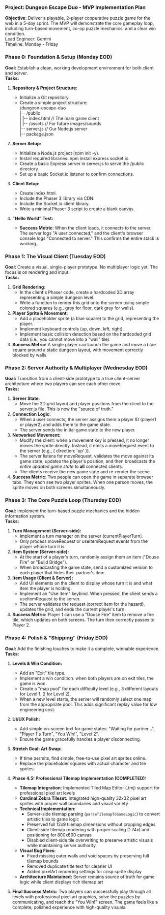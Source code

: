 ### **Project: Dungeon Escape Duo \- MVP Implementation Plan**

**Objective:** Deliver a playable, 2-player cooperative puzzle game for the web in a 5-day sprint. The MVP will demonstrate the core gameplay loop, including turn-based movement, co-op puzzle mechanics, and a clear win condition.  
Lead Engineer: Gemini  
Timeline: Monday \- Friday

### **Phase 0: Foundation & Setup (Monday EOD)**

**Goal:** Establish a clean, working development environment for both client and server.  
**Tasks:**

1. **Repository & Project Structure:**  
   * Initialize a Git repository.  
   * Create a simple project structure:  
     /dungeon-escape-duo  
     |-- /public  
     |   |-- index.html  // The main game client  
     |   |-- /assets     // For future images/sounds  
     |-- server.js       // Our Node.js server  
     |-- package.json

2. **Server Setup:**  
   * Initialize a Node.js project (npm init \-y).  
   * Install required libraries: npm install express socket.io.  
   * Create a basic Express server in server.js to serve the /public directory.  
   * Set up a basic Socket.io listener to confirm connections.  
3. **Client Setup:**  
   * Create index.html.  
   * Include the Phaser 3 library via CDN.  
   * Include the Socket.io client library.  
   * Write a minimal Phaser 3 script to create a blank canvas.  
4. **"Hello World" Test:**  
   * **Success Metric:** When the client loads, it connects to the server. The server logs "A user connected," and the client's browser console logs "Connected to server." This confirms the entire stack is working.

### **Phase 1: The Visual Client (Tuesday EOD)**

**Goal:** Create a visual, single-player prototype. No multiplayer logic yet. The focus is on rendering and input.  
**Tasks:**

1. **Grid Rendering:**  
   * In the client's Phaser code, create a hardcoded 2D array representing a simple dungeon level.  
   * Write a function to render this grid onto the screen using simple colored squares (e.g., grey for floor, dark grey for walls).  
2. **Player Sprite & Movement:**  
   * Add a placeholder sprite (a blue square) to the grid, representing the player.  
   * Implement keyboard controls (up, down, left, right).  
   * Implement basic collision detection based on the hardcoded grid data (i.e., you cannot move into a "wall" tile).  
3. **Success Metric:** A single player can launch the game and move a blue square around a static dungeon layout, with movement correctly blocked by walls.

### **Phase 2: Server Authority & Multiplayer (Wednesday EOD)**

**Goal:** Transition from a client-side prototype to a true client-server architecture where two players can see each other move.  
**Tasks:**

1. **Server State:**  
   * Move the 2D grid layout and player positions from the client to the server.js file. This is now the "source of truth."  
2. **Connection Logic:**  
   * When a user connects, the server assigns them a player ID (player1 or player2) and adds them to the game state.  
   * The server sends the initial game state to the new player.  
3. **Networked Movement:**  
   * Modify the client: when a movement key is pressed, it no longer moves the sprite directly. Instead, it emits a moveRequest event to the server (e.g., { direction: 'up' }).  
   * The server listens for moveRequest, validates the move against its game state, updates the player's position, and then broadcasts the *entire updated game state* to **all** connected clients.  
   * The clients receive the new game state and re-render the scene.  
4. **Success Metric:** Two people can open the game in separate browser tabs. They each see two player sprites. When one person moves, the sprite moves on both screens simultaneously.

### **Phase 3: The Core Puzzle Loop (Thursday EOD)**

**Goal:** Implement the turn-based puzzle mechanics and the hidden information system.  
**Tasks:**

1. **Turn Management (Server-side):**  
   * Implement a turn manager on the server (currentPlayerTurn).  
   * Only process moveRequest or useItemRequest events from the player whose turn it is.  
2. **Item System (Server-side):**  
   * At the start of a player's turn, randomly assign them an item ("Douse Fire" or "Build Bridge").  
   * When broadcasting the game state, send a customized version to each player that hides their partner's item.  
3. **Item Usage (Client & Server):**  
   * Add UI elements on the client to display whose turn it is and what item the player is holding.  
   * Implement an "Use Item" keybind. When pressed, the client sends a useItemRequest to the server.  
   * The server validates the request (correct item for the hazard), updates the grid, and ends the current player's turn.  
4. **Success Metric:** Player 1 can use a "Douse Fire" item to remove a fire tile, which updates on both screens. The turn then correctly passes to Player 2\.

### **Phase 4: Polish & "Shipping" (Friday EOD)**

**Goal:** Add the finishing touches to make it a complete, winnable experience.  
**Tasks:**

1. **Levels & Win Condition:**  
   * Add an "Exit" tile type.  
   * Implement a win condition: when both players are on exit tiles, the game is won.
   * Create a "map pool" for each difficulty level (e.g., 3 different layouts for Level 1, 2 for Level 2).
   * When a new level starts, the server will randomly select one map from the appropriate pool. This adds significant replay value for low engineering cost.

2. **UI/UX Polish:**  
   * Add simple on-screen text for game states: "Waiting for partner...", "Player 1's Turn", "You Win\!", "Level 2".  
   * Ensure the game gracefully handles a player disconnecting.  
3. **Stretch Goal: Art Swap:**  
   * If time permits, find simple, free-to-use pixel art sprites online.  
   * Replace the placeholder squares with actual character and tile sprites.  

4. **Phase 4.5: Professional Tilemap Implementation (COMPLETED):**
   * **Tilemap Integration:** Implemented Tiled Map Editor (.tmj) support for professional pixel art levels
   * **Cardinal Zebra Tileset:** Integrated high-quality 32x32 pixel art sprites with proper wall boundaries and visual variety
   * **Technical Implementation:**
     - Server-side tilemap parsing (`parseTilemapToGameLogic`) to convert artistic tiles to game logic
     - Preserved full 12x9 tilemap dimensions without cropping edges
     - Client-side tilemap rendering with proper scaling (1.74x) and positioning for 800x600 canvas
     - Disabled client-side tile overwriting to preserve artistic visuals while maintaining server authority
   * **Visual Bug Fixes:**
     - Fixed missing outer walls and void spaces by preserving full tilemap bounds
     - Removed duplicate title text for cleaner UI
     - Added pixelArt rendering settings for crisp sprite display
   * **Architecture Maintained:** Server remains source of truth for game logic while client displays rich tilemap art

5. **Final Success Metric:** Two players can successfully play through all levels with professional pixel art graphics, solve the puzzles by communicating, and reach the "You Win\!" screen. The game feels like a complete, polished experience with high-quality visuals.